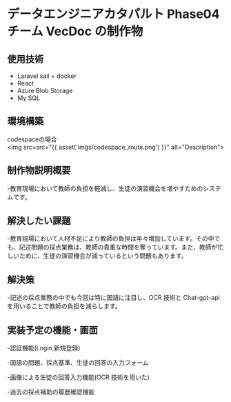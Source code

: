 # データエンジニアカタパルト Phase04 チーム VecDoc の制作物

## 使用技術
- Laravel sail + docker
- React
- Azure Blob Storage
- My SQL

## 環境構築
codespaceの場合  
<img src=src="{{ asset('imgs/codespace_route.png') }}" alt="Description">

## 制作物説明概要

-教育現場において教師の負担を軽減し、生徒の演習機会を増やすためのシステムです。

## 解決したい課題

-教育現場において人材不足により教師の負担は年々増加しています。その中でも、記述問題の採点業務は、教師の貴重な時間を奪っています。また、教師が忙しいために、生徒の演習機会が減っているという問題もあります。

## 解決策

-記述の採点業務の中でも今回は特に国語に注目し、OCR 技術と Chat-gpt-api を用いることで教師の負担を減らします。

## 実装予定の機能・画面

-認証機能(Login,新規登録)

-国語の問題、採点基準、生徒の回答の入力フォーム

-画像による生徒の回答入力機能(OCR 技術を用いた)

-過去の採点補助の履歴確認機能